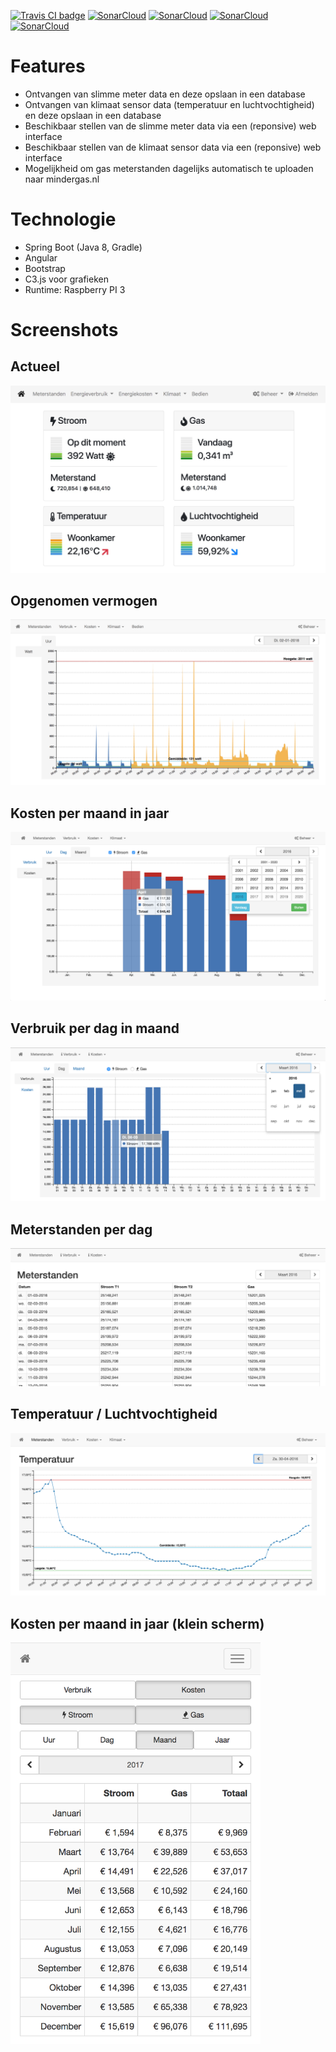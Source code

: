 <a href="https://travis-ci.org/bassages/home-server" taget="_blank"><img src="https://travis-ci.org/bassages/home-server.svg?branch=master" alt="Travis CI badge"></a>
<a href="https://sonarcloud.io/dashboard?id=home-server%3Ahome-server-backend" target="_blank"><img src="https://sonarcloud.io/api/project_badges/measure?project=home-server%3Ahome-server-backend&metric=coverage" alt="SonarCloud"></a>
<a href="https://sonarcloud.io/dashboard?id=home-server%3Ahome-server-backend" target="_blank"><img src="https://sonarcloud.io/api/project_badges/measure?project=home-server%3Ahome-server-backend&metric=code_smells" alt="SonarCloud"></a>
<a href="https://sonarcloud.io/dashboard?id=home-server%3Ahome-server-backend" target="_blank"><img src="https://sonarcloud.io/api/project_badges/measure?project=home-server%3Ahome-server-backend&metric=bugs" alt="SonarCloud"></a>
<a href="https://sonarcloud.io/dashboard?id=home-server%3Ahome-server-backend" target="_blank"><img src="https://sonarcloud.io/api/project_badges/measure?project=home-server%3Ahome-server-backend&metric=vulnerabilities" alt="SonarCloud"></a>

# Features
- Ontvangen van slimme meter data en deze opslaan in een database
- Ontvangen van klimaat sensor data (temperatuur en luchtvochtigheid) en deze opslaan in een database
- Beschikbaar stellen van de slimme meter data via een (reponsive) web interface
- Beschikbaar stellen van de klimaat sensor data via een (reponsive) web interface
- Mogelijkheid om gas meterstanden dagelijks automatisch te uploaden naar mindergas.nl

# Technologie
- Spring Boot (Java 8, Gradle)
- Angular
- Bootstrap
- C3.js voor grafieken
- Runtime: Raspberry PI 3

# Screenshots

## Actueel
![Alt text](documentation/screenshots/actueel-xl.jpg?raw=true "Actueel")

## Opgenomen vermogen
![Alt text](documentation/screenshots/opgenomen-vermogen.png?raw=true "Actueel")

## Kosten per maand in jaar
![Alt text](documentation/screenshots/kosten-maand-xl.png?raw=true "Kosten per maand in jaar")

## Verbruik per dag in maand
![Alt text](documentation/screenshots/verbruik-dag-xl.png?raw=true "Verbruik per dag in maand")

## Meterstanden per dag
![Alt text](documentation/screenshots/meterstanden-xl.png?raw=true "Meterstanden per dag")

## Temperatuur / Luchtvochtigheid
![Alt text](documentation/screenshots/temperatuur.png?raw=true "Temperatuur")

## Kosten per maand in jaar (klein scherm)
<img src="https://raw.githubusercontent.com/bassages/home-server/master/documentation/screenshots/kosten-maand-xs.png" width="400">
